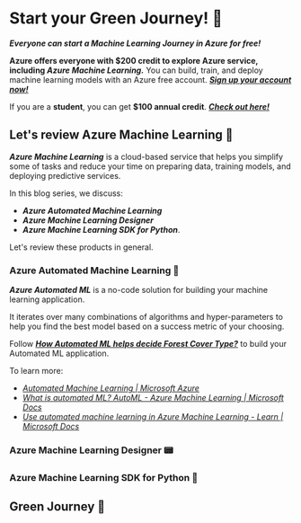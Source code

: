 # Start your Green Journey! 📢

***Everyone can start a Machine Learning Journey in Azure for free!***

**Azure offers everyone with $200 credit to explore Azure service, including *Azure Machine Learning.*** You can build, train, and deploy machine learning models with an Azure free account. ***[Sign up your account now!](https://azure.microsoft.com/en-us/free/machine-learning/)***

If you are a **student**, you can get **$100 annual credit**. ***[Check out here!](https://azure.microsoft.com/en-us/free/students/)***

## Let's review Azure Machine Learning 👀

***Azure Machine Learning*** is a cloud-based service that helps you simplify some of tasks and reduce your time on preparing data, training models, and deploying predictive services.

In this blog series, we discuss:

* ***Azure Automated Machine Learning*** 
* ***Azure Machine Learning Designer***
*  ***Azure Machine Learning SDK for Python***.

Let's review these products in general.

### Azure Automated Machine Learning 🤖

***Azure Automated ML*** is a no-code solution for building your machine learning application.  

It iterates over many combinations of algorithms and hyper-parameters to help you find the best model based on a success metric of your choosing.

Follow ***[How Automated ML helps decide Forest Cover Type?](../Third_Post/Third_Post.md)*** to build your Automated ML application.

To learn more:

* *[Automated Machine Learning | Microsoft Azure](https://azure.microsoft.com/en-us/services/machine-learning/automatedml/)*
* *[What is automated ML? AutoML - Azure Machine Learning | Microsoft Docs](https://docs.microsoft.com/en-us/azure/machine-learning/concept-automated-ml)*
* *[Use automated machine learning in Azure Machine Learning - Learn | Microsoft Docs](https://docs.microsoft.com/en-us/learn/modules/use-automated-machine-learning/)*

### Azure Machine Learning Designer 📟



### Azure Machine Learning SDK for Python 💼



## Green Journey 🌳
